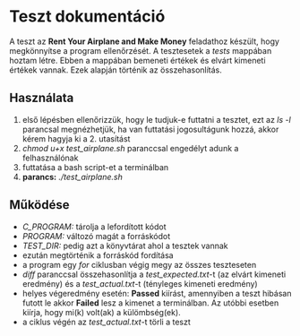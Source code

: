 # Teszt dokumentáció

A teszt az **Rent Your Airplane and Make Money** feladathoz készült, hogy megkönnyítse a program ellenőrzését. A tesztesetek a *tests* mappában hoztam létre. Ebben a mappában bemeneti értékek és elvárt kimeneti értékek vannak. Ezek alapján történik az összehasonlítás.

## Használata
1. első lépésben ellenőrizzük, hogy le tudjuk-e futtatni a tesztet, ezt az *ls -l* parancsal megnézhetjük, ha van futtatási jogosultágunk hozzá, akkor kérem hagyja ki a 2. utasítást
2. *chmod u+x test_airplane.sh* paranccsal engedélyt adunk a felhasználónak
3. futtatása a bash script-et a terminálban
4. **parancs:** *./test_airplane.sh*

## Működése
- *C_PROGRAM:* tárolja a lefordított kódot
- *PROGRAM:* változó magát a forráskódot
- *TEST_DIR:* pedig azt a könyvtárat ahol a tesztek vannak
- ezután megtörténik a forráskód fordítása 
- a program egy *for* ciklusban végig megy az összes teszteseten
- *diff* paranccsal összehasonlítja a *test_expected.txt*-t (az elvárt kimeneti eredmény) és a *test_actual.txt*-t (tényleges kimeneti eredmény)
- helyes végeredmény esetén: **Passed** kiírást, amennyiben a teszt hibásan futott le akkor **Failed** lesz a kimenet a terminálban. Az utóbbi esetben kiírja, hogy mi(k) volt(ak) a külömbség(ek).
- a ciklus végén az *test_actual.txt*-t törli a teszt
